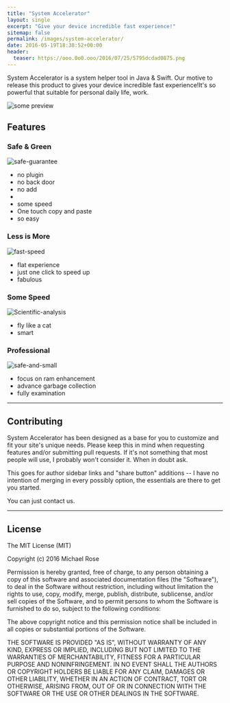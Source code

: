 ```yaml
---
title: "System Accelerator"
layout: single
excerpt: "Give your device incredible fast experience!"
sitemap: false
permalink: /images/system-accelerator/
date: 2016-05-19T18:38:52+00:00
header:
  teaser: https://ooo.0o0.ooo/2016/07/25/5795dcdad0875.png
---
```


System Accelerator is a system helper tool in Java & Swift. Our motive to release this product to gives your device incredible fast experience!It's so powerful that suitable for personal daily life, work.

![some preview][1]

[1]: https://ooo.0o0.ooo/2016/07/25/5795dcdad0875.png



## Features

### Safe & Green

![safe-guarantee](https://ooo.0o0.ooo/2016/07/25/5795dc07b20af.png)

- no plugin
- no back door
- no add
- 
- some speed
- One touch copy and paste
- so easy

### Less is More

![fast-speed](https://ooo.0o0.ooo/2016/07/25/5795dc073d8a6.png)

- flat experience
- just one click to speed up
- fabulous


### Some Speed

![Scientific-analysis](https://ooo.0o0.ooo/2016/07/25/5795dc0a50295.png)

- fly like a cat
- smart


### Professional 

![safe-and-small](https://ooo.0o0.ooo/2016/07/25/5795dc045c6f7.png)

- focus on ram enhancement
- advance garbage collection
- fully examination


---

## Contributing

System Accelerator has been designed as a base for you to customize and fit your site's unique needs. Please keep this in mind when requesting features and/or submitting pull requests. If it's not something that most people will use, I probably won't consider it. When in doubt ask. 

This goes for author sidebar links and "share button" additions -- I have no intention of merging in every possibly option, the essentials are there to get you started.

You can just contact us.

---

## License

The MIT License (MIT)

Copyright (c) 2016 Michael Rose

Permission is hereby granted, free of charge, to any person obtaining a copy
of this software and associated documentation files (the "Software"), to deal
in the Software without restriction, including without limitation the rights
to use, copy, modify, merge, publish, distribute, sublicense, and/or sell
copies of the Software, and to permit persons to whom the Software is
furnished to do so, subject to the following conditions:

The above copyright notice and this permission notice shall be included in all
copies or substantial portions of the Software.

THE SOFTWARE IS PROVIDED "AS IS", WITHOUT WARRANTY OF ANY KIND, EXPRESS OR
IMPLIED, INCLUDING BUT NOT LIMITED TO THE WARRANTIES OF MERCHANTABILITY,
FITNESS FOR A PARTICULAR PURPOSE AND NONINFRINGEMENT. IN NO EVENT SHALL THE
AUTHORS OR COPYRIGHT HOLDERS BE LIABLE FOR ANY CLAIM, DAMAGES OR OTHER
LIABILITY, WHETHER IN AN ACTION OF CONTRACT, TORT OR OTHERWISE, ARISING FROM,
OUT OF OR IN CONNECTION WITH THE SOFTWARE OR THE USE OR OTHER DEALINGS IN THE
SOFTWARE.
